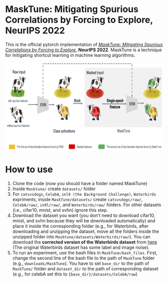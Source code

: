 <h1>MaskTune: Mitigating Spurious Correlations by Forcing to Explore, NeurIPS 2022</h1>
This is the official pytorch implementation of <a href="http://arxiv.org/abs/2210.00055"><em>MaskTune: Mitigating Spurious Correlations by Forcing to Explore</em></a>, <strong>NeurIPS 2022</strong>. MaskTune is a technique for mitigating shortcut learning in machine learning algorithms.

<br>
</br>

<div align="center">
<img src="https://github.com/aliasgharkhani/Masktune/blob/master/masktune_method_.png" width="800" height="280"">
</div>


<h1>How to use</h1>

1. Clone the code (now you should have a folder named MaskTune)
2. Inside `Masktune/` create `datasets/` folder
3. For `catsvsdogs`, `CelebA`, `inl9 (the Background Challenge)`, `Waterbirds` expriments, inside `MaskTune/datasets/` create `catsvsdogs/raw/`, `CelebA/raw/`, `in9l/raw/`, and `Waterbirds/raw/` folders. For other datasets (i.e., cifar10, mnist, and svhn) ignore this step.
4. Download the dataset you want (you don't need to download cifar10, mnist, and svhn because they will be downloaded automatically) and place it inside the corresponding folder (e.g., for Waterbirds, after downloading and unzipping the dataset, move all the folders inside the unzipped folder into `Masktune/datasets/Waterbirds/raw/`). You can download the <strong>corrected version of the Waterbirds dataset</strong> from <a href="https://drive.google.com/file/d/1J5hrpg9j7XdKKrIUMfd80j0HoBEwlbb4/view?usp=sharing">here</a> (The original Waterbirds dataset has some label and image noise).
4. To run an experiment, use the bash files in `MaskTune/bash_files`. First, change the second line of the bash file to the path of `MaskTune` folder (e.g., `downloads/MaskTune`). You have to set `base_dir` to the path of `MaskTune/` folder and `dataset_dir` to the path of corresponding dataset (e.g., for celebA set this to `{base_dir}/datasets/CelebA/raw`)
